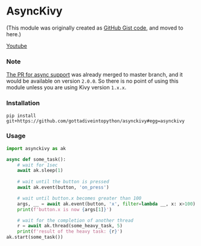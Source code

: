 # AsyncKivy

(This module was originally created as [GitHub Gist code](https://gist.github.com/gottadiveintopython/5f4a775849f9277081c396de65dc57c1), and moved to here.)

[Youtube](https://youtu.be/rI-gjCsE1YQ)

### Note

[The PR for async support](https://github.com/kivy/kivy/pull/6368) was already merged to master branch, and it would be available on version `2.0.0`. So there is no point of using this module unless you are using Kivy version `1.x.x`.

### Installation

```
pip install git+https://github.com/gottadiveintopython/asynckivy#egg=asynckivy
```

### Usage

```python
import asynckivy as ak

async def some_task():
    # wait for 1sec
    await ak.sleep(1)
    
    # wait until the button is pressed
    await ak.event(button, 'on_press')

    # wait until button.x becomes greater than 100
    args, __ = await ak.event(button, 'x', filter=lambda __, x: x>100)
    print(f'button.x is now {args[1]}')

    # wait for the completion of another thread
    r = await ak.thread(some_heavy_task, 5)
    print(f'result of the heavy task: {r}')
ak.start(some_task())
```
